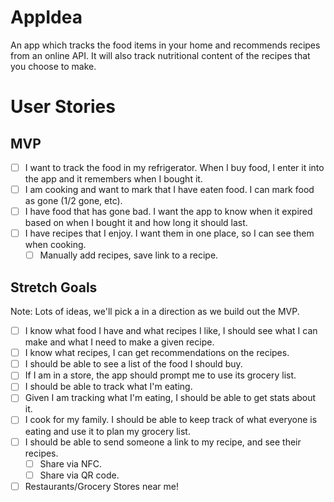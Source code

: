 # AppIdea

An app which tracks the food items in your home and recommends recipes from an online API. It will also track nutritional content of the recipes that you choose to make.
  
# User Stories

## MVP
- [ ] I want to track the food in my refrigerator.  When I buy food, I enter it into the app and it remembers when I bought it.
- [ ] I am cooking and want to mark that I have eaten food.  I can mark food as gone (1/2 gone, etc).
- [ ] I have food that has gone bad.  I want the app to know when it expired based on when I bought it and how long it should last.
- [ ] I have recipes that I enjoy.  I want them in one place, so I can see them when cooking.
  - [ ] Manually add recipes, save link to a recipe.

## Stretch Goals
Note: Lots of ideas, we'll pick a in a direction as we build out the MVP.
- [ ] I know what food I have and what recipes I like, I should see what I can make and what I need to make a given recipe.
- [ ] I know what recipes, I can get recommendations on the recipes.
- [ ] I should be able to see a list of the food I should buy.
- [ ] If I am in a store, the app should prompt me to use its grocery list.
- [ ] I should be able to track what I'm eating.
- [ ] Given I am tracking what I'm eating, I should be able to get stats about it.
- [ ] I cook for my family.  I should be able to keep track of what everyone is eating and use it to plan my grocery list.
- [ ] I should be able to send someone a link to my recipe, and see their recipes.
   - [ ] Share via NFC.
   - [ ] Share via QR code.
- [ ] Restaurants/Grocery Stores near me!
